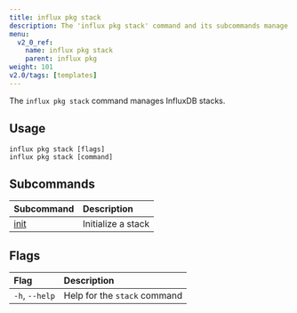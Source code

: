 ```yaml
---
title: influx pkg stack
description: The 'influx pkg stack' command and its subcommands manage InfluxDB stacks.
menu:
  v2_0_ref:
    name: influx pkg stack
    parent: influx pkg
weight: 101
v2.0/tags: [templates]
---
```


The `influx pkg stack` command manages InfluxDB stacks.

## Usage
```
influx pkg stack [flags]
influx pkg stack [command]
```

## Subcommands
| Subcommand                                         | Description        |
|:-------                                            |:-----------        |
| [init](/v2.0/reference/cli/influx/pkg/stack/init/) | Initialize a stack |

## Flags
| Flag           | Description                  |
|:----           |:-----------                  |
| `-h`, `--help` | Help for the `stack` command |

